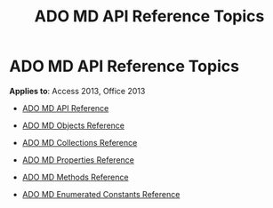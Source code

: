 ﻿---
title: ADO MD API Reference Topics
TOCTitle: ADO MD API reference
ms:assetid: af1d69ed-859d-4f38-88b8-fdcc381a0448
ms:mtpsurl: https://msdn.microsoft.com/library/JJ249833(v=office.15)
ms:contentKeyID: 48547094
ms.date: 09/18/2015
mtps_version: v=office.15
---

# ADO MD API Reference Topics


**Applies to**: Access 2013, Office 2013


  - [ADO MD API Reference](ado-md-api-reference.md)

  - [ADO MD Objects Reference](ado-md-objects-reference.md)

  - [ADO MD Collections Reference](ado-md-collections-reference.md)

  - [ADO MD Properties Reference](ado-md-properties-reference.md)

  - [ADO MD Methods Reference](ado-md-methods-reference.md)

  - [ADO MD Enumerated Constants Reference](ado-md-enumerated-constants-reference.md)

